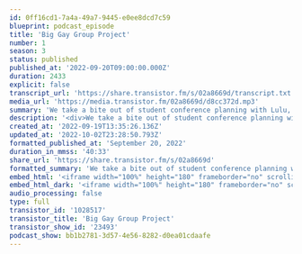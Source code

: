```yaml
---
id: 0ff16cd1-7a4a-49a7-9445-e0ee8dcd7c59
blueprint: podcast_episode
title: 'Big Gay Group Project'
number: 1
season: 3
status: published
published_at: '2022-09-20T09:00:00.000Z'
duration: 2433
explicit: false
transcript_url: 'https://share.transistor.fm/s/02a8669d/transcript.txt'
media_url: 'https://media.transistor.fm/02a8669d/d8cc372d.mp3'
summary: 'We take a bite out of student conference planning with Lulu, Daleelah and Abby, three student leaders from Ohio who’ve dedicated ample time to planning the 30th annual Midwest Bisexual Lesbian Gay Transgender Asexual College Conference. We kick off season three talking about the process of coordinating the largest and oldest continuously-held conference for queer and trans+ college students and young adults, what attendees can expect at MBLGTACC 2022, and what the students have learned about themselves by coordinating on this project.'
description: '<div>We take a bite out of student conference planning with Lulu, Daleelah and Abby, three student leaders from Ohio who’ve dedicated ample time to planning the 30th annual Midwest Bisexual Lesbian Gay Transgender Asexual College Conference.<br><br></div><div>We kick off season three talking about the process of coordinating the largest and oldest continuously-held conference for queer and trans+ college students and young adults, what attendees can expect at MBLGTACC 2022, and what the students have learned about themselves by coordinating on this project.<br><br></div><div>To register and learn more about the Midwest Bisexual Lesbian Gay Transgender Asexual College conference, check out <a href="https://mblgtacc.org/">mblgtacc.org</a>.<br><br></div><div>For questions, comments or feedback about this episode: <a href="mailto:lastbite@sgdinstitute.org">lastbite@sgdinstitute.org</a>.<br><br></div><div>We’ve joined <a href="https://www.tiktok.com/@take.the.last.bite">TikTok</a>! You can also find us on <a href="https://twitter.com/sgdinstitute/">Twitter</a>, <a href="https://www.facebook.com/sgdinstitute">Facebook</a> and <a href="https://www.instagram.com/sgdinstitute/">Instagram</a> or at <a href="https://sgdinstitute.org/">sgdinstitute.org</a>.<br><br></div><div>Host:<a href="https://www.instagram.com/tranzwrites/"> R.B. Brooks,</a> they/them, director of programs for the Midwest Institute for Sexuality and Gender Diversity<br><br></div><div>Cover art: Adrienne McCormick</div>'
created_at: '2022-09-19T13:35:26.136Z'
updated_at: '2022-10-02T23:28:50.793Z'
formatted_published_at: 'September 20, 2022'
duration_in_mmss: '40:33'
share_url: 'https://share.transistor.fm/s/02a8669d'
formatted_summary: 'We take a bite out of student conference planning with Lulu, Daleelah and Abby, three student leaders from Ohio who’ve dedicated ample time to planning the 30th annual Midwest Bisexual Lesbian Gay Transgender Asexual College Conference. We kick off season three talking about the process of coordinating the largest and oldest continuously-held conference for queer and trans+ college students and young adults, what attendees can expect at MBLGTACC 2022, and what the students have learned about themselves by coordinating on this project.'
embed_html: '<iframe width="100%" height="180" frameborder="no" scrolling="no" seamless src="https://share.transistor.fm/e/02a8669d"></iframe>'
embed_html_dark: '<iframe width="100%" height="180" frameborder="no" scrolling="no" seamless src="https://share.transistor.fm/e/02a8669d/dark"></iframe>'
audio_processing: false
type: full
transistor_id: '1028517'
transistor_title: 'Big Gay Group Project'
transistor_show_id: '23493'
podcast_show: bb1b2781-3d57-4e56-8282-d0ea01cdaafe
---
```

